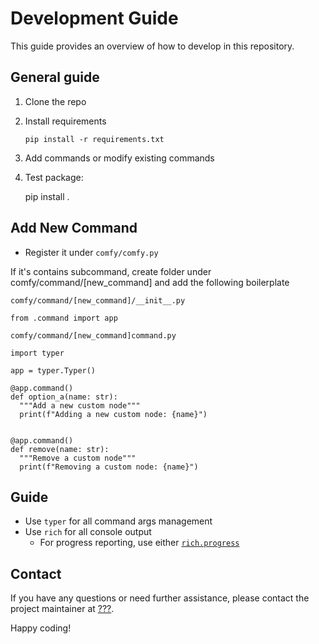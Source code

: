
# Development Guide

This guide provides an overview of how to develop in this repository.

## General guide

1. Clone the repo

2. Install requirements

   `pip install -r requirements.txt`

3. Add commands or modify existing commands

4. Test package:

   pip install .

## Add New Command

- Register it under `comfy/comfy.py` 

If it's contains subcommand, create folder under comfy/command/[new_command] and
add the following boilerplate

`comfy/command/[new_command]/__init__.py`

```
from .command import app
```

`comfy/command/[new_command]command.py`

```
import typer

app = typer.Typer()

@app.command()
def option_a(name: str):
  """Add a new custom node"""
  print(f"Adding a new custom node: {name}")


@app.command()
def remove(name: str):
  """Remove a custom node"""
  print(f"Removing a custom node: {name}")

```


## Guide

- Use `typer` for all command args management
- Use `rich` for all console output
  - For progress reporting, use either [`rich.progress`](https://rich.readthedocs.io/en/stable/progress.html)

## Contact

If you have any questions or need further assistance, please contact the project maintainer at [???](mailto:???@drip.art).

Happy coding!
